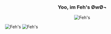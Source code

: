 <center>
  <h3>
     Yoo, im Feh's ØwØ¬
  </h3>
</center>

<p align="center" style="position: relative;">
   <img src="https://github-readme-stats.vercel.app/api?username=Ahosall&show_icons=true&theme=onedark" alt="Feh's" />
</p>

<div>
  <img src="https://github-readme-stats.vercel.app/api/top-langs/?username=Ahosall&theme=onedark&layout=compact" alt="Feh's" />
  <img src="https://github-readme-stats.vercel.app/api/wakatime?username=Ahosall&theme=onedark" alt="Feh's" />
</div>
